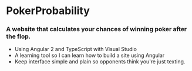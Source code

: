 # PokerProbability
### A website that calculates your chances of winning poker after the flop.

+ Using Angular 2 and TypeScript with Visual Studio
+ A learning tool so I can learn how to build a site using Angular
+ Keep interface simple and plain so opponents think you're just texting.

